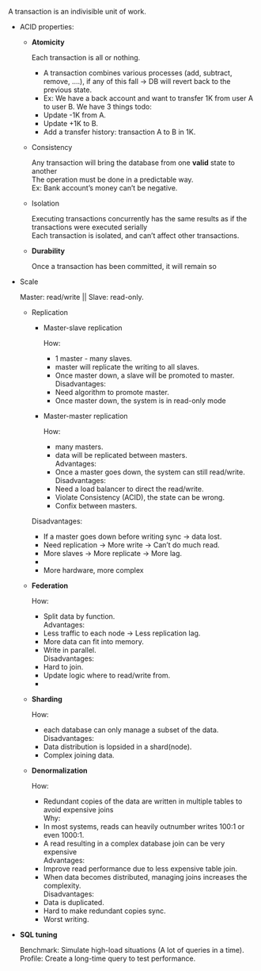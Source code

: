 A transaction is an indivisible unit of work.

- ACID properties:
    - **Atomicity**
        
        Each transaction is all or nothing.  
        - A transaction combines various processes (add, subtract, remove, ....), if any of this fall → DB will revert back to the previous state.  
        - Ex: We have a back account and want to transfer 1K from user A to user B. We have 3 things todo:  
        + Update -1K from A.  
        + Update +1K to B.  
        + Add a transfer history: transaction A to B in 1K.  
        
    - Consistency
        
        Any transaction will bring the database from one **valid** state to another  
        The operation must be done in a predictable way.  
        Ex: Bank account’s money can’t be negative.
        
    - Isolation
        
        Executing transactions concurrently has the same results as if the transactions were executed serially  
        Each transaction is isolated, and can’t affect other transactions.  
        
    - **Durability**
        
        Once a transaction has been committed, it will remain so
        
- Scale
    
    Master: read/write || Slave: read-only.
    
    - Replication
        
        - Master-slave replication
            
            How:  
            - 1 master - many slaves.  
            - master will replicate the writing to all slaves.  
            - Once master down, a slave will be promoted to master.  
            Disadvantages:  
            - Need algorithm to promote master.  
            - Once master down, the system is in read-only mode
            
        - Master-master replication
            
            How:  
            - many masters.  
            - data will be replicated between masters.  
            Advantages:  
            - Once a master goes down, the system can still read/write.  
            Disadvantages:  
            - Need a load balancer to direct the read/write.  
            - Violate Consistency (ACID), the state can be wrong.  
            - Confix between masters.
            
        
        Disadvantages:  
        - If a master goes down before writing sync → data lost.  
        - Need replication → More write → Can’t do much read.  
        - More slaves → More replicate → More lag.  
        -  
        - More hardware, more complex
        
    - **Federation**
        
        How:  
        - Split data by function.  
        Advantages:  
        - Less traffic to each node → Less replication lag.  
        - More data can fit into memory.  
        - Write in parallel.  
        Disadvantages:  
        - Hard to join.  
        - Update logic where to read/write from.  
        -
        
    - **Sharding**
        
        How:  
        - each database can only manage a subset of the data.  
        Disadvantages:  
        - Data distribution is lopsided in a shard(node).  
        - Complex joining data.
        
    - **Denormalization**
        
        How:  
        - Redundant copies of the data are written in multiple tables to avoid expensive joins  
        Why:  
        - In most systems, reads can heavily outnumber writes 100:1 or even 1000:1.  
        - A read resulting in a complex database join can be very expensive  
        Advantages:  
        - Improve read performance due to less expensive table join.  
        - When data becomes distributed, managing joins increases the complexity.  
        Disadvantages:  
        - Data is duplicated.  
        - Hard to make redundant copies sync.  
        - Worst writing.
        
- **SQL tuning**
    
    Benchmark: Simulate high-load situations (A lot of queries in a time).  
    Profile: Create a long-time query to test performance.